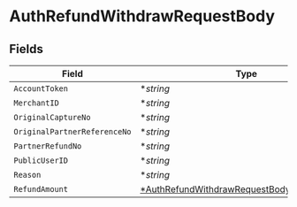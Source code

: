 # AuthRefundWithdrawRequestBody


## Fields

| Field                                                                                                              | Type                                                                                                               | Required                                                                                                           | Description                                                                                                        | Example                                                                                                            |
| ------------------------------------------------------------------------------------------------------------------ | ------------------------------------------------------------------------------------------------------------------ | ------------------------------------------------------------------------------------------------------------------ | ------------------------------------------------------------------------------------------------------------------ | ------------------------------------------------------------------------------------------------------------------ |
| `AccountToken`                                                                                                     | **string*                                                                                                          | :heavy_minus_sign:                                                                                                 | N/A                                                                                                                | 9f7cfb9e8b744785b0e5a0496dccab48                                                                                   |
| `MerchantID`                                                                                                       | **string*                                                                                                          | :heavy_minus_sign:                                                                                                 | N/A                                                                                                                | AYOPOP                                                                                                             |
| `OriginalCaptureNo`                                                                                                | **string*                                                                                                          | :heavy_minus_sign:                                                                                                 | N/A                                                                                                                | 20230630A09101111001100110000108                                                                                   |
| `OriginalPartnerReferenceNo`                                                                                       | **string*                                                                                                          | :heavy_minus_sign:                                                                                                 | N/A                                                                                                                | 30201012592224045978914301029091010910998                                                                          |
| `PartnerRefundNo`                                                                                                  | **string*                                                                                                          | :heavy_minus_sign:                                                                                                 | N/A                                                                                                                | 20230630A001100000000090010001                                                                                     |
| `PublicUserID`                                                                                                     | **string*                                                                                                          | :heavy_minus_sign:                                                                                                 | N/A                                                                                                                | AYOPOP-285FRVRWJ                                                                                                   |
| `Reason`                                                                                                           | **string*                                                                                                          | :heavy_minus_sign:                                                                                                 | N/A                                                                                                                | Test_Chaitu_REFUND_01                                                                                              |
| `RefundAmount`                                                                                                     | [*AuthRefundWithdrawRequestBodyRefundAmount](../../models/operations/authrefundwithdrawrequestbodyrefundamount.md) | :heavy_minus_sign:                                                                                                 | N/A                                                                                                                |                                                                                                                    |
